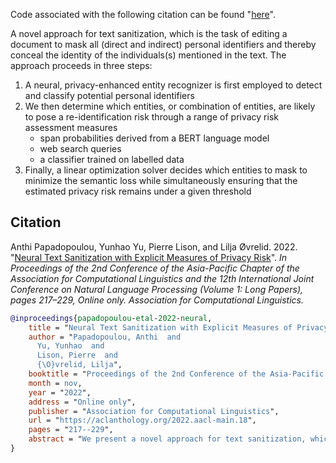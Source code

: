 Code associated with the following citation can be found "[here](https://github.com/NorskRegnesentral/NeuralTextSanitizer)".

A novel approach for text sanitization, which is the task of editing a document to mask all (direct and indirect) personal identifiers and thereby conceal the identity of the individuals(s) mentioned in the text. The approach proceeds in three steps:
1. A neural, privacy-enhanced entity recognizer is first employed to detect and classify potential personal identifiers
2. We then determine which entities, or combination of entities, are likely to pose a re-identification risk through a range of privacy risk assessment measures
   - span probabilities derived from a BERT language model
   - web search queries
   - a classifier trained on labelled data
3. Finally, a linear optimization solver decides which entities to mask to minimize the semantic loss while simultaneously ensuring that the estimated privacy risk remains under a given threshold

## Citation

Anthi Papadopoulou, Yunhao Yu, Pierre Lison, and Lilja Øvrelid. 2022. "[Neural Text Sanitization with Explicit Measures of Privacy Risk](https://aclanthology.org/2022.aacl-main.18/)". *In Proceedings of the 2nd Conference of the Asia-Pacific Chapter of the Association for Computational Linguistics and the 12th International Joint Conference on Natural Language Processing (Volume 1: Long Papers), pages 217–229, Online only. Association for Computational Linguistics.*

```bibtex
@inproceedings{papadopoulou-etal-2022-neural,
    title = "Neural Text Sanitization with Explicit Measures of Privacy Risk",
    author = "Papadopoulou, Anthi  and
      Yu, Yunhao  and
      Lison, Pierre  and
      {\O}vrelid, Lilja",
    booktitle = "Proceedings of the 2nd Conference of the Asia-Pacific Chapter of the Association for Computational Linguistics and the 12th International Joint Conference on Natural Language Processing (Volume 1: Long Papers)",
    month = nov,
    year = "2022",
    address = "Online only",
    publisher = "Association for Computational Linguistics",
    url = "https://aclanthology.org/2022.aacl-main.18",
    pages = "217--229",
    abstract = "We present a novel approach for text sanitization, which is the task of editing a document to mask all (direct and indirect) personal identifiers and thereby conceal the identity of the individuals(s) mentioned in the text. In contrast to previous work, the approach relies on explicit measures of privacy risk, making it possible to explicitly control the trade-off between privacy protection and data utility. The approach proceeds in three steps. A neural, privacy-enhanced entity recognizer is first employed to detect and classify potential personal identifiers. We then determine which entities, or combination of entities, are likely to pose a re-identification risk through a range of privacy risk assessment measures. We present three such measures of privacy risk, respectively based on (1) span probabilities derived from a BERT language model, (2) web search queries and (3) a classifier trained on labelled data. Finally, a linear optimization solver decides which entities to mask to minimize the semantic loss while simultaneously ensuring that the estimated privacy risk remains under a given threshold. We evaluate the approach both in the absence and presence of manually annotated data. Our results highlight the potential of the approach, as well as issues specific types of personal data can introduce to the process.",
}
```
